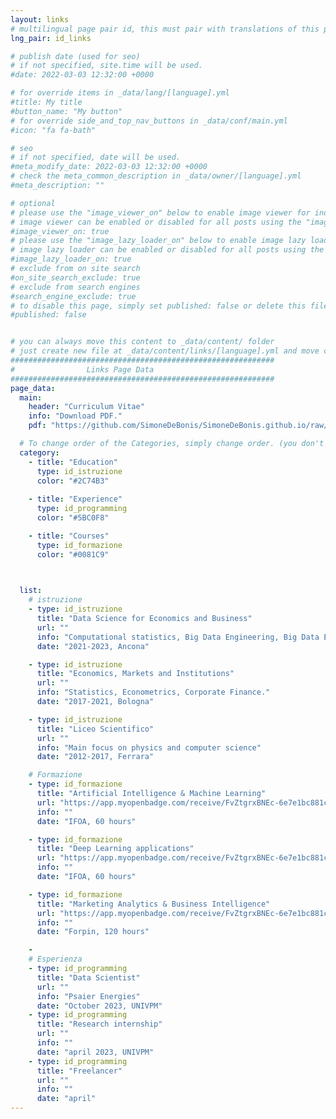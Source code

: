 ```yaml
---
layout: links
# multilingual page pair id, this must pair with translations of this page. (This name must be unique)
lng_pair: id_links

# publish date (used for seo)
# if not specified, site.time will be used.
#date: 2022-03-03 12:32:00 +0000

# for override items in _data/lang/[language].yml
#title: My title
#button_name: "My button"
# for override side_and_top_nav_buttons in _data/conf/main.yml
#icon: "fa fa-bath"

# seo
# if not specified, date will be used.
#meta_modify_date: 2022-03-03 12:32:00 +0000
# check the meta_common_description in _data/owner/[language].yml
#meta_description: ""

# optional
# please use the "image_viewer_on" below to enable image viewer for individual pages or posts (_posts/ or [language]/_posts folders).
# image viewer can be enabled or disabled for all posts using the "image_viewer_posts: true" setting in _data/conf/main.yml.
#image_viewer_on: true
# please use the "image_lazy_loader_on" below to enable image lazy loader for individual pages or posts (_posts/ or [language]/_posts folders).
# image lazy loader can be enabled or disabled for all posts using the "image_lazy_loader_posts: true" setting in _data/conf/main.yml.
#image_lazy_loader_on: true
# exclude from on site search
#on_site_search_exclude: true
# exclude from search engines
#search_engine_exclude: true
# to disable this page, simply set published: false or delete this file
#published: false


# you can always move this content to _data/content/ folder
# just create new file at _data/content/links/[language].yml and move content below.
###########################################################
#                Links Page Data
###########################################################
page_data:
  main:
    header: "Curriculum Vitae"
    info: "Download PDF."
    pdf: "https://github.com/SimoneDeBonis/SimoneDeBonis.github.io/raw/main/assets/pdf/CV_Simone_De_Bonis_eng.pdf"

  # To change order of the Categories, simply change order. (you don't need to change list order.)
  category:
    - title: "Education"
      type: id_istruzione
      color: "#2C74B3"
    
    - title: "Experience"
      type: id_programming
      color: "#5BC0F8"

    - title: "Courses"
      type: id_formazione
      color: "#0081C9"

    

  list:
    # istruzione
    - type: id_istruzione
      title: "Data Science for Economics and Business"
      url: ""
      info: "Computational statistics, Big Data Engineering, Big Data Econometrics."
      date: "2021-2023, Ancona"

    - type: id_istruzione
      title: "Economics, Markets and Institutions"
      url: ""
      info: "Statistics, Econometrics, Corporate Finance."
      date: "2017-2021, Bologna"

    - type: id_istruzione
      title: "Liceo Scientifico"
      url: ""
      info: "Main focus on physics and computer science"
      date: "2012-2017, Ferrara"

    # Formazione
    - type: id_formazione
      title: "Artificial Intelligence & Machine Learning"
      url: "https://app.myopenbadge.com/receive/FvZtgrxBNEc-6e7e1bc881c70fd0eeed0ab7f35f3b0c-d3m8KeZqx-51641983520/heIx-44b5361112e0b13a7cb64e3e1a062ef0-lqmF5u7A-8/public"
      info: ""
      date: "IFOA, 60 hours"

    - type: id_formazione
      title: "Deep Learning applications"
      url: "https://app.myopenbadge.com/receive/FvZtgrxBNEc-6e7e1bc881c70fd0eeed0ab7f35f3b0c-d3m8KeZqx-51641983520/BiIfnvezJ-0034b39650acd254eb26916bcabc6800-3cUvBJxMthsm-2/public"
      info: ""
      date: "IFOA, 60 hours"

    - type: id_formazione
      title: "Marketing Analytics & Business Intelligence"
      url: "https://app.myopenbadge.com/receive/FvZtgrxBNEc-6e7e1bc881c70fd0eeed0ab7f35f3b0c-d3m8KeZqx-51641983520/grhHFS-9be5fb854c73a297d744009314116fbc-9NvfF3GcXQ-2/public"
      info: ""
      date: "Forpin, 120 hours"

    -
    # Esperienza
    - type: id_programming
      title: "Data Scientist"
      url: ""
      info: "Psaier Energies"
      date: "October 2023, UNIVPM"
    - type: id_programming
      title: "Research internship"
      url: ""
      info: ""
      date: "april 2023, UNIVPM"
    - type: id_programming
      title: "Freelancer"
      url: ""
      info: ""
      date: "april"
---
```

